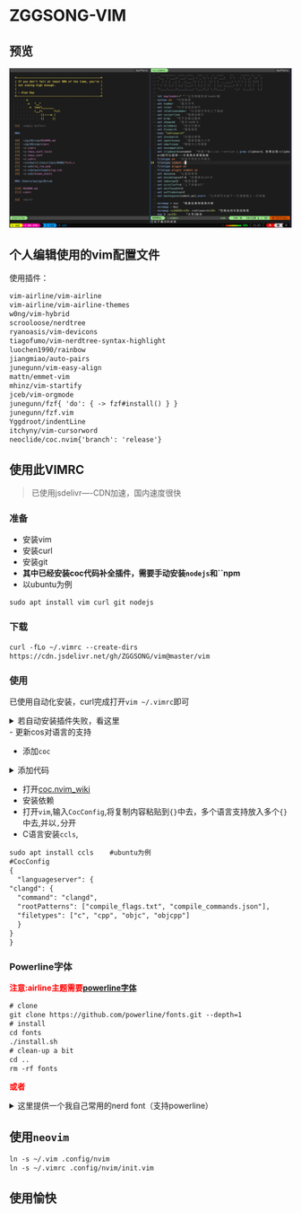 # ZGGSONG-VIM

## 预览

![VIMRC](https://raw.githubusercontent.com/ZGGSONG/vim/master/vim.png)

## 个人编辑使用的vim配置文件

使用插件：
```
vim-airline/vim-airline
vim-airline/vim-airline-themes
w0ng/vim-hybrid
scrooloose/nerdtree
ryanoasis/vim-devicons
tiagofumo/vim-nerdtree-syntax-highlight
luochen1990/rainbow
jiangmiao/auto-pairs
junegunn/vim-easy-align
mattn/emmet-vim
mhinz/vim-startify
jceb/vim-orgmode
junegunn/fzf{ 'do': { -> fzf#install() } }
junegunn/fzf.vim
Yggdroot/indentLine
itchyny/vim-cursorword
neoclide/coc.nvim{'branch': 'release'}
```
## 使用此VIMRC

> 已使用jsdelivr—-CDN加速，国内速度很快

### 准备
- 安装vim
- 安装curl
- 安装git
- __其中已经安装coc代码补全插件，需要手动安装`nodejs`和``npm__
-  以ubuntu为例
```
sudo apt install vim curl git nodejs
```
### 下载
```
curl -fLo ~/.vimrc --create-dirs https://cdn.jsdelivr.net/gh/ZGGSONG/vim@master/vim
```
### 使用

已使用自动化安装，curl完成打开`vim ~/.vimrc`即可


<details>
  <summary>若自动安装插件失败，看这里</summary>
```
vim
:PlugInstall
#完成更新
:wq
vim
#畅快的使用vim
```
</details>
- 更新cos对语言的支持

- 添加`coc`
<details>
  <summary>添加代码</summary>
  
```
Plug 'neoclide/coc.nvim', {'branch': 'release'}	"coc代码补全
"==============
" Coc配置文件
"==============
" TextEdit might fail if hidden is not set.
set hidden
" Some servers have issues with backup files, see #649.
set nobackup
set nowritebackup
" Give more space for displaying messages.
set cmdheight=2
" Having longer updatetime (default is 4000 ms = 4 s) leads to noticeable
" delays and poor user experience.
set updatetime=300
" Don't pass messages to |ins-completion-menu|.
set shortmess+=c
" Always show the signcolumn, otherwise it would shift the text each time
" diagnostics appear/become resolved.
set signcolumn=yes
" Use tab for trigger completion with characters ahead and navigate.
" NOTE: Use command ':verbose imap <tab>' to make sure tab is not mapped by
" other plugin before putting this into your config.
inoremap <silent><expr> <TAB>
      \ pumvisible() ? "\<C-n>" :
      \ <SID>check_back_space() ? "\<TAB>" :
      \ coc#refresh()
inoremap <expr><S-TAB> pumvisible() ? "\<C-p>" : "\<C-h>"

function! s:check_back_space() abort
  let col = col('.') - 1
  return !col || getline('.')[col - 1]  =~# '\s'
endfunction
" Use <c-space> to trigger completion.
inoremap <silent><expr> <c-space> coc#refresh()
" Use <cr> to confirm completion, `<C-g>u` means break undo chain at current
" position. Coc only does snippet and additional edit on confirm.
if exists('*complete_info')
  inoremap <expr> <cr> complete_info()["selected"] != "-1" ? "\<C-y>" : "\<C-g>u\<CR>"
else
  imap <expr> <cr> pumvisible() ? "\<C-y>" : "\<C-g>u\<CR>"
endif
" Use `[g` and `]g` to navigate diagnostics
nmap <silent> [g <Plug>(coc-diagnostic-prev)
nmap <silent> ]g <Plug>(coc-diagnostic-next)
" GoTo code navigation.
nmap <silent> gd <Plug>(coc-definition)
nmap <silent> gy <Plug>(coc-type-definition)
nmap <silent> gi <Plug>(coc-implementation)
nmap <silent> gr <Plug>(coc-references)
" Use K to show documentation in preview window.
nnoremap <silent> K :call <SID>show_documentation()<CR>
function! s:show_documentation()
  if (index(['vim','help'], &filetype) >= 0)
    execute 'h '.expand('<cword>')
  else
    call CocAction('doHover')
  endif
endfunction
" Highlight the symbol and its references when holding the cursor.
autocmd CursorHold * silent call CocActionAsync('highlight')
" Symbol renaming.
nmap <leader>rn <Plug>(coc-rename)
" Formatting selected code.
xmap <leader>f  <Plug>(coc-format-selected)
nmap <leader>f  <Plug>(coc-format-selected)
augroup mygroup
  autocmd!
  " Setup formatexpr specified filetype(s).
  autocmd FileType typescript,json setl formatexpr=CocAction('formatSelected')
  " Update signature help on jump placeholder.
  autocmd User CocJumpPlaceholder call CocActionAsync('showSignatureHelp')
augroup end
" Applying codeAction to the selected region.
" Example: `<leader>aap` for current paragraph
xmap <leader>a  <Plug>(coc-codeaction-selected)
nmap <leader>a  <Plug>(coc-codeaction-selected)
" Remap keys for applying codeAction to the current line.
nmap <leader>ac  <Plug>(coc-codeaction)
" Apply AutoFix to problem on the current line.
nmap <leader>qf  <Plug>(coc-fix-current)
" Introduce function text object
" NOTE: Requires 'textDocument.documentSymbol' support from the language server.
xmap if <Plug>(coc-funcobj-i)
xmap af <Plug>(coc-funcobj-a)
omap if <Plug>(coc-funcobj-i)
omap af <Plug>(coc-funcobj-a)
" Add `:Format` command to format current buffer.
command! -nargs=0 Format :call CocAction('format')
" Add `:Fold` command to fold current buffer.
command! -nargs=? Fold :call     CocAction('fold', <f-args>)
" Add `:OR` command for organize imports of the current buffer.
command! -nargs=0 OR   :call     CocAction('runCommand', 'editor.action.organizeImport')
" Add (Neo)Vim's native statusline support.
" NOTE: Please see `:h coc-status` for integrations with external plugins that
" provide custom statusline: lightline.vim, vim-airline.
set statusline^=%{coc#status()}%{get(b:,'coc_current_function','')}
" Mappings using CoCList:
" Show all diagnostics.
nnoremap <silent> <space>a  :<C-u>CocList diagnostics<cr>
" Manage extensions.
nnoremap <silent> <space>e  :<C-u>CocList extensions<cr>
" Show commands.
nnoremap <silent> <space>c  :<C-u>CocList commands<cr>
" Find symbol of current document.
nnoremap <silent> <space>o  :<C-u>CocList outline<cr>
" Search workspace symbols.
nnoremap <silent> <space>s  :<C-u>CocList -I symbols<cr>
" Do default action for next item.
nnoremap <silent> <space>j  :<C-u>CocNext<CR>
" Do default action for previous item.
nnoremap <silent> <space>k  :<C-u>CocPrev<CR>
" Resume latest coc list.
nnoremap <silent> <space>p  :<C-u>CocListResume<CR>
```
</details>

- 打开[coc.nvim_wiki](https://github.com/neoclide/coc.nvim/wiki/Language-servers)
- 安装依赖
- 打开`vim`,输入`CocConfig`,将复制内容粘贴到`{}`中去，多个语言支持放入多个`{}`中去,并以`,`分开
- C语言安装`ccls`,
```
sudo apt install ccls    #ubuntu为例
#CocConfig
{
  "languageserver": {
"clangd": {
  "command": "clangd",
  "rootPatterns": ["compile_flags.txt", "compile_commands.json"],
  "filetypes": ["c", "cpp", "objc", "objcpp"]
  }
}
}
```

### Powerline字体

<b style="color:red">注意:airline主题需要[powerline字体](https://github.com/powerline/fonts)</b>

```
# clone
git clone https://github.com/powerline/fonts.git --depth=1
# install
cd fonts
./install.sh
# clean-up a bit
cd ..
rm -rf fonts
```
<b style="color:red">或者</b>
<details>
  <summary>这里提供一个我自己常用的nerd font（支持powerline）</summary>

> [点击下载](https://cdn.jsdelivr.net/gh/ZGGSONG/vim/Droid%20Sans%20Mono%20Nerd%20Font%20Complete%20Mono.otf)

</details>


## 使用`neovim`

```shell
ln -s ~/.vim .config/nvim
ln -s ~/.vimrc .config/nvim/init.vim
```

## 使用愉快
